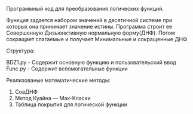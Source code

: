 Программный код для преобразования логических функций.

Функция задается набором значений в десятичной системе при которых она принимает значение истины.
Программа строит ее Совершенную Дизьюнктивную нормальную форму(ДНФ).
Потом сокращает слагаемые и получает Минимальные и сокращенные ДНФ


Структура:

BDZ1.py - Содержит основную функцию и пользовательский ввод
Func.py - Содержит вспомогательные функции 

Реализованые математические методы:
1. СовДНФ
2. Метод Куайна — Мак-Класки
3. Таблица покрытия для логической функции